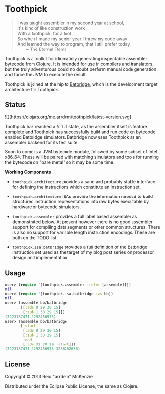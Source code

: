 # Toothpick

> I was taught assembler in my second year at school,<br>
> It's kind of like construction work<br>
> With a toothpick, for a tool<br>
> So when I made my senior year I threw my code away<br>
> And learned the way to program, that I still prefer today<br>
> &nbsp;&nbsp;&nbsp;&nbsp;&nbsp;&nbsp; ~ The Eternal Flame

Toothpick is a toolkit for idiomaticly generating inspectable assembler bytecode
from Clojure. It is intended for use in compilers and translators, but the truly
adventurous could no doubt perform manual code generation and force the JVM to
execute the result.

Toothpick is joined at the hip to
[Batbridge](https://github.com/arrdem/batbridge), which is the development
target architecture for Toothpick.

## Status

![][https://clojars.org/me.arrdem/toothpick/latest-version.svg]

Toothpick has reached a `0.1.0` state, as the assembler itself is
feature complete and Toothpick has successfully build and run code on
bytecode enabled Batbridge simulators. Batbridge now uses Toothpick as
an assembler backend for its test suite.

Soon to come is a JVM bytecode module, followed by some subset of Intel
x86_64. These will be paired with matching simulators and tools for running the
bytecode on "bare metal" so it may be some time.

**Working Components**

 - `toothpick.architecture` provides a sane and probably stable
   interface for defining the instructions which constitute an
   instruction set.
   
 - `toothpick.architecture` ISAs provide the information needed to
   build structured instruction representations into raw bytes
   executable by hardware or bytecode simulators.

 - `toothpick.assembler` provides a full label based assembler as
   demonstrated below. At present however there is no good assembler
   support for compiling data segments or other common
   structures. There is also no support for variable length
   instruction encodings. These are both on the TODO list.
   
 - `toothpick.isa.batbridge` provides a full definition of the
   Batbridge instruction set used as the target of my blog post series
   on processor design and implementation.

## Usage

```Clojure
user> (require '[toothpick.assembler :refer [assemble]]])
nil
user> (require '[toothpick.isa.batbridge :as bb])
nil
user> (assemble bb/batbridge
       [[:add 0 29 30 15]
	    [:sub 1 30 29 15]])
(3223187471 3292456975)
user> (assemble bb/batbridge
       [:start
	    [:add 0 29 30 15]
		[:sub 1 30 29 15]
		:end
		[:add 31 30 29 :start]])
(3223187471 3292456975 3288262656)
```

## License

Copyright © 2013 Reid "arrdem" McKenzie

Distributed under the Eclipse Public License, the same as Clojure.
